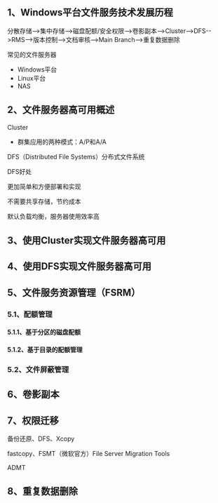 ## 1、Windows平台文件服务技术发展历程

分散存储-->集中存储-->磁盘配额/安全权限-->卷影副本-->Cluster-->DFS-->RMS-->版本控制-->文档审核-->Main Branch-->重复数据删除

常见的文件服务器

- Windows平台
- Linux平台
- NAS

## 2、文件服务器高可用概述

Cluster

- 群集应用的两种模式：A/P和A/A

DFS（Distributed File Systems）分布式文件系统



DFS好处

更加简单和方便部署和实现

不需要共享存储，节约成本

默认负载均衡，服务器使用效率高



## 3、使用Cluster实现文件服务器高可用



## 4、使用DFS实现文件服务器高可用





## 5、文件服务资源管理（FSRM）

### 5.1、配额管理

#### 5.1.1、基于分区的磁盘配额



#### 5.1.2、基于目录的配额管理



### 5.2、文件屏蔽管理





## 6、卷影副本



## 7、权限迁移

备份还原、DFS、Xcopy

fastcopy、FSMT（微软官方）File Server Migration Tools

ADMT



## 8、重复数据删除